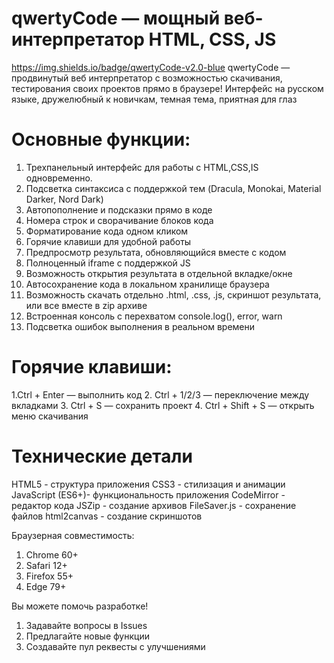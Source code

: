 # qwertyCode — мощный веб-интерпретатор HTML, CSS, JS
https://img.shields.io/badge/qwertyCode-v2.0-blue
qwertyCode — продвинутый веб интерпретатор с возможностью скачивания, тестирования своих проектов прямо в браузере!
Интерфейс на русском языке, дружелюбный к новичкам, темная тема, приятная для глаз

# Основные функции:
1. Трехпанельный интерфейс для работы с HTML,CSS,IS одновременно.
2. Подсветка синтаксиса с поддержкой тем (Dracula, Monokai, Material Darker, Nord Dark)
3. Автопополнение и подсказки прямо в коде
4. Номера строк и сворачивание блоков кода
5. Форматирование кода одном кликом
6. Горячие клавиши для удобной работы
7. Предпросмотр результата, обновляющийся вместе с кодом
8. Полноценный iframe с поддержкой JS
9. Возможность открытия результата в отдельной вкладке/окне
10. Автосохранение кода в локальном хранилище браузера
11. Возможность скачать отдельно .html, .css, .js, скриншот результата, или все вместе в zip архиве
12. Встроенная консоль с перехватом console.log(), error, warn
13. Подсветка ошибок выполнения в реальном времени

# Горячие клавиши:
1.Ctrl + Enter — выполнить код
2. Ctrl  + 1/2/3 — переключение между вкладками
3. Ctrl + S — сохранить проект
4. Ctrl + Shift + S — открыть меню скачивания

# Технические детали
HTML5 - структура приложения
CSS3 - стилизация и анимации
JavaScript (ES6+)- функциональность приложения
CodeMirror - редактор кода
JSZip - создание архивов
FileSaver.js - сохранение файлов
html2canvas - создание скриншотов

Браузерная совместимость:
1. Chrome 60+
2. Safari 12+
3. Firefox 55+
4. Edge 79+

Вы можете помочь разработке!
1. Задавайте вопросы в Issues
2. Предлагайте новые функции
3. Создавайте пул реквесты с улучшениями

